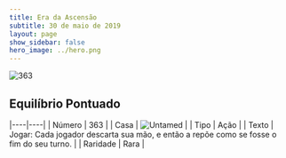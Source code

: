 ```yaml
---
title: Era da Ascensão
subtitle: 30 de maio de 2019
layout: page
show_sidebar: false
hero_image: ../hero.png
---
```


![363](https://cdn.keyforgegame.com/media/card_front/pt/435_363_3XFW5R3V677V_pt.png)

## Equilíbrio Pontuado

|----|----|
| Número | 363 |
| Casa | ![Untamed](https://archonarcana.com/images/thumb/b/bd/Untamed.png/22px-Untamed.png "Indomados") |
| Tipo | Ação |
| Texto | Jogar: Cada jogador descarta sua mão, e então a repõe como se fosse o fim do seu turno. |
| Raridade | Rara |
